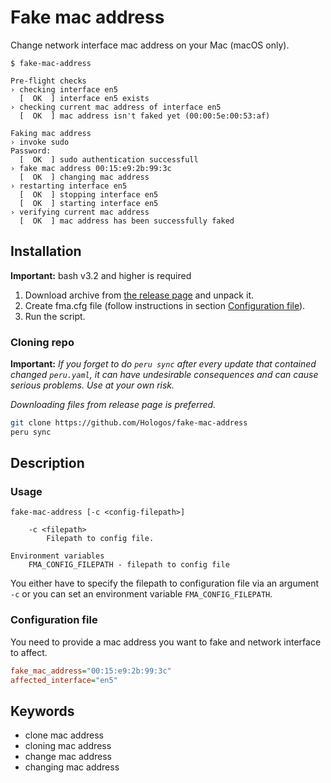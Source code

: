 # Fake mac address

Change network interface mac address on your Mac (macOS only).

```
$ fake-mac-address

Pre-flight checks
› checking interface en5
  [  OK  ] interface en5 exists
› checking current mac address of interface en5
  [  OK  ] mac address isn't faked yet (00:00:5e:00:53:af)

Faking mac address
› invoke sudo
Password:
  [  OK  ] sudo authentication successfull
› fake mac address 00:15:e9:2b:99:3c
  [  OK  ] changing mac address
› restarting interface en5
  [  OK  ] stopping interface en5
  [  OK  ] starting interface en5
› verifying current mac address
  [  OK  ] mac address has been successfully faked
```

## Installation

**Important:** bash v3.2 and higher is required

1) Download archive from [the release page](https://github.com/Hologos/fake-mac-address/releases) and unpack it.
2) Create fma.cfg file (follow instructions in section [Configuration file](#configuration-file)).
3) Run the script.

### Cloning repo

**Important:** _If you forget to do `peru sync` after every update that contained changed `peru.yaml`, it can have undesirable consequences and can cause serious problems. Use at your own risk._

_Downloading files from release page is preferred._

```bash
git clone https://github.com/Hologos/fake-mac-address
peru sync
```

## Description

### Usage

```
fake-mac-address [-c <config-filepath>]

    -c <filepath>
        Filepath to config file.

Environment variables
    FMA_CONFIG_FILEPATH - filepath to config file
```

You either have to specify the filepath to configuration file via an argument `-c` or you can set an environment variable `FMA_CONFIG_FILEPATH`.

### Configuration file

You need to provide a mac address you want to fake and network interface to affect.

```ini
fake_mac_address="00:15:e9:2b:99:3c"
affected_interface="en5"
```

## Keywords

- clone mac address
- cloning mac address
- change mac address
- changing mac address
